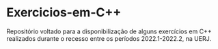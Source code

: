 # Exercicios-em-C++
 Repositório voltado para a disponibilização de alguns exercícios em C++ realizados durante o recesso entre os períodos 2022.1-2022.2, na UERJ.

